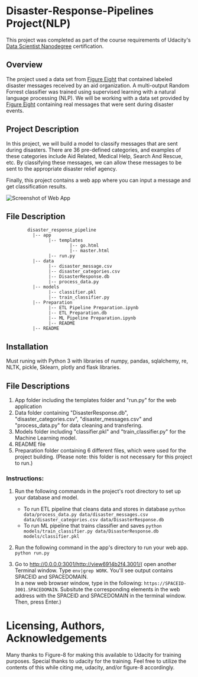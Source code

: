 # Disaster-Response-Pipelines Project(NLP)
 This project was completed as part of the course requirements of Udacity's [Data Scientist Nanodegree](https://www.udacity.com/course/data-scientist-nanodegree--nd025) certification.
 
 ## Overview
The project used a data set from [Figure Eight](https://www.figure-eight.com/) that contained labeled disaster messages received by an aid organization. A multi-output Random Forrest classifier was trained using supervised learning with a natural language processing (NLP).
We will be working with a data set provided by [Figure Eight](https://www.figure-eight.com/) containing real messages that were sent during disaster events.


## Project Description
In this project, we will build a model to classify messages that are sent during disasters. There are 36 pre-defined categories, and examples of these categories include Aid Related, Medical Help, Search And Rescue, etc. By classifying these messages, we can allow these messages to be sent to the appropriate disaster relief agency.

Finally, this project contains a web app where you can input a message and get classification results.

![Screenshot of Web App](https://github.com/kumarAjeetsingh/Disaster-Response-Pipeline-Project/blob/master/web_app.png)

## File Description
~~~~~~~
        disaster_response_pipeline
          |-- app
                |-- templates
                        |-- go.html
                        |-- master.html
                |-- run.py
          |-- data
                |-- disaster_message.csv
                |-- disaster_categories.csv
                |-- DisasterResponse.db
                |-- process_data.py
          |-- models
                |-- classifier.pkl
                |-- train_classifier.py
          |-- Preparation
                |-- ETL Pipeline Preparation.ipynb
                |-- ETL_Preparation.db
                |-- ML Pipeline Preparation.ipynb
                |-- README
          |-- README
~~~~~~~
## Installation
Must runing with Python 3 with libraries of numpy, pandas, sqlalchemy, re, NLTK, pickle, Sklearn, plotly and flask libraries.

## File Descriptions
1. App folder including the templates folder and "run.py" for the web application
2. Data folder containing "DisasterResponse.db", "disaster_categories.csv", "disaster_messages.csv" and "process_data.py" for data cleaning and transfering.
3. Models folder including "classifier.pkl" and "train_classifier.py" for the Machine Learning model.
4. README file
5. Preparation folder containing 6 different files, which were used for the project building. (Please note: this folder is not necessary for this project to run.)


### Instructions:
1. Run the following commands in the project's root directory to set up your database and model.

    - To run ETL pipeline that cleans data and stores in database
        `python data/process_data.py data/disaster_messages.csv data/disaster_categories.csv data/DisasterResponse.db`
    - To run ML pipeline that trains classifier and saves
        `python models/train_classifier.py data/DisasterResponse.db models/classifier.pkl`

2. Run the following command in the app's directory to run your web app.
    `python run.py`

3. Go to http://0.0.0.0:3001/http://view6914b2f4.3001/( open another Terminal window. Type `env|grep WORK`. You'll see output contains SPACEID and SPACEDOMAIN. 
<br> In a new web browser window, type in the following: `https://SPACEID-3001.SPACEDOMAIN`. Subsitute the corresponding elements in the web address with the SPACEID and SPACEDOMAIN in the terminal window. Then, press Enter.)

# Licensing, Authors, Acknowledgements
Many thanks to Figure-8 for making this available to Udacity for training purposes. Special thanks to udacity for the training. Feel free to utilize the contents of this while citing me, udacity, and/or figure-8 accordingly.
